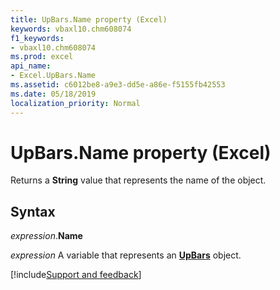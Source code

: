 ```yaml
---
title: UpBars.Name property (Excel)
keywords: vbaxl10.chm608074
f1_keywords:
- vbaxl10.chm608074
ms.prod: excel
api_name:
- Excel.UpBars.Name
ms.assetid: c6012be8-a9e3-dd5e-a86e-f5155fb42553
ms.date: 05/18/2019
localization_priority: Normal
---
```



# UpBars.Name property (Excel)

Returns a **String** value that represents the name of the object.


## Syntax

_expression_.**Name**

_expression_ A variable that represents an **[UpBars](Excel.UpBars(object).md)** object.



[!include[Support and feedback](~/includes/feedback-boilerplate.md)]